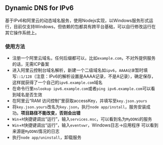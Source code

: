 ## Dynamic DNS for IPv6
基于IPv6和阿里云的动态域名服务，使用Nodejs实现，以Windows服务形式运行，目前仅支持Windows，但依赖的包都具有跨平台基础，可以自行修改运行在其它操作系统上。

### 使用方法
* 注册一个阿里云域名，任何后缀都可以，比如`example.com`，不对外提供服务的话，无需ICP备案
* 进入阿里云控制台域名解析，新建一个二级域名如`ipv6`，`AAAA记录`暂时填写`::1/128`（注意：IPv6的解析设置是AAAA记录，不是A记录），确定保存，这样就获得了一个自己的`ipv6.example.com`域名
* 在命令行里`nslookup ipv6.example.com`或者`ping ipv6.example.com`可以看到域名是否生效
* 在阿里云“RAM 访问控制”里获取accessKey，并填写至`key.json.yours`
* 将`key.json.yours`改名为`key.json`，执行`node app/install`，服务安装成功。**项目路径不能改变，否则会出错**
* `Win`+`R`快捷键调出“运行”，输入`services.msc`，可以看到名为`MyDDNS`的服务
* `Win`+`R`快捷键调出“运行”，输入`eventvwr`，Windows日志->应用程序 可以看到来源是`MyDDNS`情况的日志
* 执行`node app/uninstall`，卸载服务